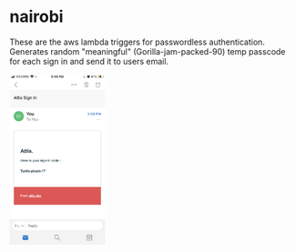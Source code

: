 # nairobi

These are the aws lambda triggers for passwordless authentication. Generates random "meaningful" (Gorilla-jam-packed-90) temp passcode for each sign in and send it to users email.

<div style="display:flex;">
  <img alt="passcode email" src="./passcode_email.PNG" height="300">
</div>
